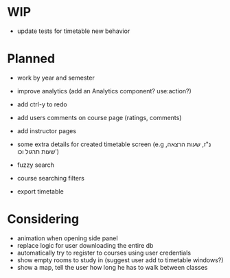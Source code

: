# WIP

- update tests for timetable new behavior

# Planned

- work by year and semester
- improve analytics (add an Analytics component? use:action?)

- add ctrl-y to redo
- add users comments on course page (ratings, comments)
- add instructor pages

- some extra details for created timetable screen (e.g נ"ז, שעות הרצאה, שעות תרגול וכו')
- fuzzy search

- course searching filters
- export timetable

# Considering

- animation when opening side panel
- replace logic for user downloading the entire db
- automatically try to register to courses using user credentials
- show empty rooms to study in (suggest user add to timetable windows?)
- show a map, tell the user how long he has to walk between classes
